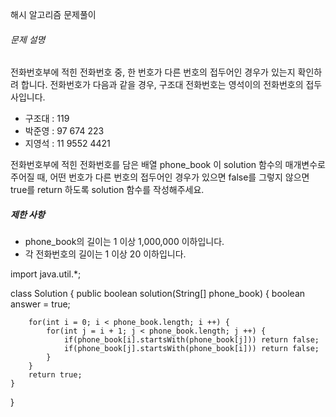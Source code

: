 해시 알고리즘 문제풀이 



###### 문제 설명

전화번호부에 적힌 전화번호 중, 한 번호가 다른 번호의 접두어인 경우가 있는지 확인하려 합니다.
전화번호가 다음과 같을 경우, 구조대 전화번호는 영석이의 전화번호의 접두사입니다.

- 구조대 : 119
- 박준영 : 97 674 223
- 지영석 : 11 9552 4421

전화번호부에 적힌 전화번호를 담은 배열 phone_book 이 solution 함수의 매개변수로 주어질 때, 어떤 번호가 다른 번호의 접두어인 경우가 있으면 false를 그렇지 않으면 true를 return 하도록 solution 함수를 작성해주세요.

##### 제한 사항

- phone_book의 길이는 1 이상 1,000,000 이하입니다.
- 각 전화번호의 길이는 1 이상 20 이하입니다.



import java.util.*;

class Solution {
    public boolean solution(String[] phone_book) {
        boolean answer = true;
        
        for(int i = 0; i < phone_book.length; i ++) {
            for(int j = i + 1; j < phone_book.length; j ++) {
                if(phone_book[i].startsWith(phone_book[j])) return false;
                if(phone_book[j].startsWith(phone_book[i])) return false;
            }
        }
        return true;
    }
}